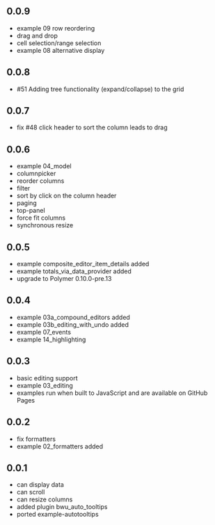 ## 0.0.9

* example 09 row reordering
* drag and drop
* cell selection/range selection
* example 08 alternative display

## 0.0.8

* #51 Adding tree functionality (expand/collapse) to the grid

## 0.0.7

* fix #48 click header to sort the column leads to drag

## 0.0.6

* example 04_model
* columnpicker
* reorder columns
* filter
* sort by click on the column header
* paging
* top-panel
* force fit columns
* synchronous resize

## 0.0.5

* example composite_editor_item_details added
* example totals_via_data_provider added
* upgrade to Polymer 0.10.0-pre.13

## 0.0.4

* example 03a_compound_editors added
* example 03b_editing_with_undo added
* example 07_events
* example 14_highlighting

## 0.0.3
* basic editing support
* example 03_editing
* examples run when built to JavaScript and are available on GitHub Pages

## 0.0.2

* fix formatters
* example 02_formatters added 

## 0.0.1

* can display data
* can scroll
* can resize columns
* added plugin bwu_auto_tooltips
* ported example-autotooltips
